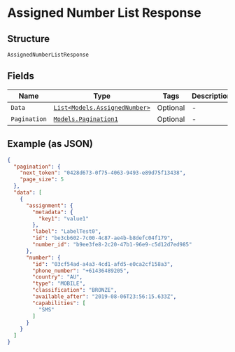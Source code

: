 
# Assigned Number List Response

## Structure

`AssignedNumberListResponse`

## Fields

| Name | Type | Tags | Description |
|  --- | --- | --- | --- |
| `Data` | [`List<Models.AssignedNumber>`](/doc/models/assigned-number.md) | Optional | - |
| `Pagination` | [`Models.Pagination1`](/doc/models/pagination-1.md) | Optional | - |

## Example (as JSON)

```json
{
  "pagination": {
    "next_token": "0428d673-0f75-4063-9493-e89d75f13438",
    "page_size": 5
  },
  "data": [
    {
      "assignment": {
        "metadata": {
          "key1": "value1"
        },
        "label": "LabelTest0",
        "id": "be3cb602-7c00-4c87-ae4b-b8defc04f179",
        "number_id": "b9ee3fe8-2c20-47b1-96e9-c5d12d7ed985"
      },
      "number": {
        "id": "03cf54ad-a4a3-4cd1-afd5-e0ca2cf158a3",
        "phone_number": "+61436489205",
        "country": "AU",
        "type": "MOBILE",
        "classification": "BRONZE",
        "available_after": "2019-08-06T23:56:15.633Z",
        "capabilities": [
          "SMS"
        ]
      }
    }
  ]
}
```

